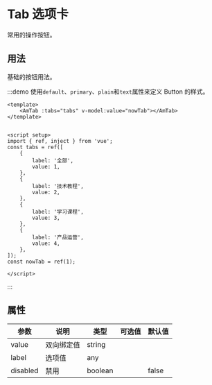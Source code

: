 # Tab 选项卡

常用的操作按钮。

## 用法

基础的按钮用法。

:::demo 使用`default`、`primary`、`plain`和`text`属性来定义 Button 的样式。
```vue
<template>
    <AmTab :tabs="tabs" v-model:value="nowTab"></AmTab>
</template>


<script setup>
import { ref, inject } from 'vue';
const tabs = ref([
    {
        label: '全部',
        value: 1,
    },
    {
        label: '技术教程',
        value: 2,
    },
    {
        label: '学习课程',
        value: 3,
    },
    {
        label: '产品运营',
        value: 4,
    },
]);
const nowTab = ref(1);

</script>
```
:::

## 属性

| 参数 | 说明 | 类型 | 可选值 | 默认值 |
| --- | --- | --- | --- | --- |
| value | 双向绑定值 | string |  |  |
| label | 选项值 | any |  |  |
| disabled | 禁用 | boolean |  | false |
